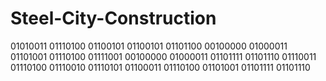 # Steel-City-Construction
01010011 01110100 01100101 01100101 01101100 00100000 01000011 01101001 01110100 01111001 00100000 01000011 01101111 01101110 01110011 01110100 01110010 01110101 01100011 01110100 01101001 01101111 01101110
